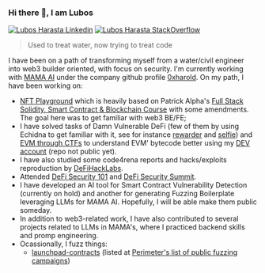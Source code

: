 ### Hi there 👋, I am Lubos

[![Lubos Harasta Linkedin](https://img.shields.io/badge/LinkedIn-0077B5?style=for-the-badge&logo=linkedin&logoColor=white)](https://www.linkedin.com/in/lubo%C5%A1-hara%C5%A1ta-7b9a68b6/)
[![Lubos Harasta StackOverflow](https://img.shields.io/badge/StackOverflow-F48024?style=for-the-badge&logo=stackoverflow&logoColor=white)](https://stackoverflow.com/users/10404409/haraslub)

> Used to treat water, now trying to treat code

I have been on a path of transforming myself from a water/civil engineer into web3 builder oriented, with focus on security. I'm currently working with [MAMA AI](https://www.themama.ai/) under the company github profile [0xharold](https://github.com/0xharold). On my path, I have been working on:
- [NFT Playground](https://mama-nft-playground.on.fleek.co/) which is heavily based on Patrick Alpha's [Full Stack Solidity, Smart Contract & Blockchain Course](https://github.com/smartcontractkit/full-blockchain-solidity-course-js) with some amendments. The goal here was to get familiar with web3 BE/FE;
- I have solved tasks of Damn Vulnerable DeFi (few of them by using Echidna to get familiar with it, see for instance [rewarder](https://github.com/crytic/damn-vulnerable-defi-echidna/commit/a9761b3fa60a044a3c5e37f3d1d6024cd8667677) and [selfie](https://github.com/crytic/damn-vulnerable-defi-echidna/commit/c261324008ddf36575816f12e7ffd5a4cf0fee8f)) and [EVM through CTFs](https://www.evmthroughctfs.com/) to understand EVM' bytecode better using my [DEV account](https://goerli.etherscan.io/address/0xdb52ab45552a079cd316a874131b91675849a7bf) (repo not public yet).
- I have also studied some code4rena reports and hacks/exploits reproduction by [DeFiHackLabs](https://github.com/SunWeb3Sec/DeFiHackLabs/blob/main/README.md).
- Attended [DeFi Security 101](https://defisecuritysummit.org/defi-101-2023/) and [DeFi Security Summit](https://defisecuritysummit.org/conference-2023/).
- I have developed an AI tool for Smart Contract Vulnerability Detection (currently on hold) and another for generating Fuzzing Boilerplate leveraging LLMs for MAMA AI. Hopefully, I will be able make them public someday.
- In addition to web3-related work, I have also contributed to several projects related to LLMs in MAMA's, where I practiced backend skills and promp engineering.
- Ocassionally, I fuzz things:
  - [launchpad-contracts](https://github.com/xluckydegen/launchpad-contracts/tree/main/contracts/echidna) (listed at [Perimeter's list of public fuzzing campaigns](https://github.com/perimetersec/public-fuzzing-campaigns-list?tab=readme-ov-file#echidna--medusa))
